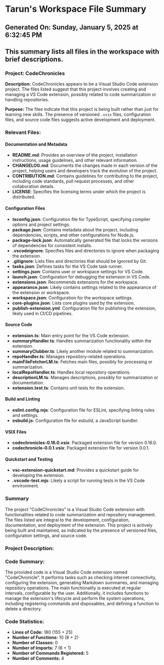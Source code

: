 # Tarun's Workspace File Summary
## Generated On: Sunday, January 5, 2025 at 6:32:45 PM
This summary lists all files in the workspace with brief descriptions.
---
### Project: CodeChronicles

**Description:**
CodeChronicles appears to be a Visual Studio Code extension project. The files listed suggest that this project involves creating and managing a VS Code extension, possibly related to code summarization or handling repositories.

**Purpose:**
The files indicate that this project is being built rather than just for learning new skills. The presence of versioned `.vsix` files, configuration files, and source code files suggests active development and deployment.

### Relevant Files:

#### Documentation and Metadata
- **README.md**: Provides an overview of the project, installation instructions, usage guidelines, and other relevant information.
- **CHANGELOG.md**: Documents the changes made in each version of the project, helping users and developers track the evolution of the project.
- **CONTRIBUTION.md**: Contains guidelines for contributing to the project, including code standards, pull request processes, and other collaboration details.
- **LICENSE**: Specifies the licensing terms under which the project is distributed.

#### Configuration Files
- **tsconfig.json**: Configuration file for TypeScript, specifying compiler options and project settings.
- **package.json**: Contains metadata about the project, including dependencies, scripts, and other configurations for Node.js.
- **package-lock.json**: Automatically generated file that locks the versions of dependencies for consistent installs.
- **.vscodeignore**: Specifies files and directories to ignore when packaging the extension.
- **.gitignore**: Lists files and directories that should be ignored by Git.
- **tasks.json**: Defines tasks for the VS Code task runner.
- **settings.json**: Contains user or workspace settings for VS Code.
- **launch.json**: Configuration for debugging the extension in VS Code.
- **extensions.json**: Recommends extensions for the workspace.
- **appearance.json**: Likely contains settings related to the appearance of the extension or workspace.
- **workspace.json**: Configuration for the workspace settings.
- **core-plugins.json**: Lists core plugins used by the extension.
- **publish-extension.yml**: Configuration file for publishing the extension, likely used in CI/CD pipelines.

#### Source Code
- **extension.ts**: Main entry point for the VS Code extension.
- **summaryHandler.ts**: Handles summarization functionality within the extension.
- **summaryClubber.ts**: Likely another module related to summarization.
- **repoHandler.ts**: Manages repository-related operations.
- **mainFileFetcherLM.ts**: Fetches main files, possibly for processing or summarization.
- **localRepoHandler.ts**: Handles local repository operations.
- **descriptionLM.ts**: Manages descriptions, possibly for summarization or documentation.
- **extension.test.ts**: Contains unit tests for the extension.

#### Build and Linting
- **eslint.config.mjs**: Configuration file for ESLint, specifying linting rules and settings.
- **esbuild.js**: Configuration file for esbuild, a JavaScript bundler.

#### VSIX Files
- **codechronicles-0.16.0.vsix**: Packaged extension file for version 0.16.0.
- **codechronicle-0.0.1.vsix**: Packaged extension file for version 0.0.1.

#### Quickstart and Testing
- **vsc-extension-quickstart.md**: Provides a quickstart guide for developing the extension.
- **.vscode-test.mjs**: Likely a script for running tests in the VS Code environment.

### Summary
The project "CodeChronicles" is a Visual Studio Code extension with functionalities related to code summarization and repository management. The files listed are integral to the development, configuration, documentation, and deployment of the extension. This project is actively being built and maintained, as indicated by the presence of versioned files, configuration settings, and source code. 
### Project Description:
 ### Code Summary:
The provided code is a Visual Studio Code extension named "CodeChronicle". It performs tasks such as checking internet connectivity, configuring the extension, generating Markdown summaries, and managing repository operations. The main functionality is executed at regular intervals, configurable by the user. Additionally, it includes functions to manage the extension's lifecycle and perform file system operations, including registering commands and disposables, and defining a function to delete a directory.

### Code Statistics:
- **Lines of Code:** 180 (155 + 25)
- **Number of Functions:** 10 (8 + 2)
- **Number of Classes:** 0
- **Number of Imports:** 7 (6 + 1)
- **Number of Commands Registered:** 5
- **Number of Comments:** 4
